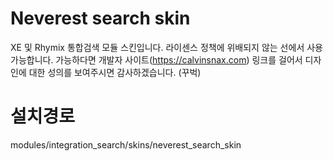 # Neverest search skin

XE 및 Rhymix 통합검색 모듈 스킨입니다. 라이센스 정책에 위배되지 않는 선에서 사용 가능합니다. 가능하다면 개발자 사이트(https://calvinsnax.com) 링크를 걸어서 디자인에 대한 성의를 보여주시면 감사하겠습니다. (꾸벅)

# 설치경로

modules/integration_search/skins/neverest_search_skin
